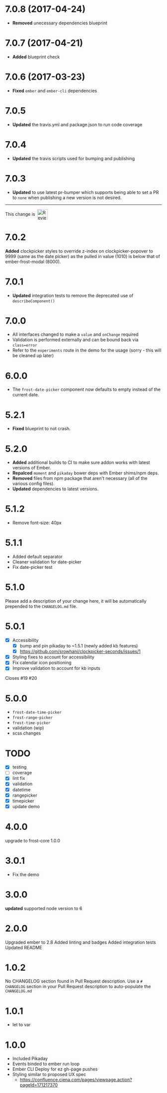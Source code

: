 # 7.0.8 (2017-04-24)
* **Removed** unecessary dependencies blueprint

# 7.0.7 (2017-04-21)
* **Added** blueprint check

# 7.0.6 (2017-03-23)
* **Fixed** `ember` and `ember-cli` dependencies


# 7.0.5
* **Updated** the travis.yml and package.json to run code coverage

# 7.0.4
* **Updated** the travis scripts used for bumping and publishing

# 7.0.3
* **Updated** to use latest pr-bumper which supports being able to set a PR to `none` when publishing a new version is not desired.

<!-- Reviewable:start -->
---
This change is [<img src="https://reviewable.io/review_button.svg" height="34" align="absmiddle" alt="Reviewable"/>](https://reviewable.io/reviews/ciena-frost/ember-frost-date-picker/41)
<!-- Reviewable:end -->


# 7.0.2
**Added** clockpicker styles to override z-index on clockpicker-popover to 9999 (same as the date picker)
as the pulled in value (1010) is below that of ember-frost-modal (8000).


# 7.0.1
* **Updated** integration tests to remove the deprecated use of `describeComponent()`


# 7.0.0
* All interfaces changed to make a `value` and `onChange` required
* Validation is performed externally and can be bound back via `class=error`
* Refer to the `experiments` route in the demo for the usage (sorry - this will be cleaned up later)


# 6.0.0

* The `frost-date-picker` component now defaults to empty instead of the current date.


# 5.2.1

* **Fixed** blueprint to not crash.


# 5.2.0

* **Added** additional builds to CI to make sure addon works with latest versions of Ember.
* **Repalced** `moment` and `pikaday` bower deps with Ember shims/npm deps.
* **Removed** files from npm package that aren't necessary (all of the various config files).
* **Updated** dependencies to latest versions.


# 5.1.2
- Remove font-size: 40px

# 5.1.1
- Added default separator
- Cleaner validation for date-picker
- Fix date-picker test

# 5.1.0
Please add a description of your change here, it will be automatically prepended to the `CHANGELOG.md` file.


# 5.0.1
- [x] Accessibility
    - [x] bump and pin pikaday to ~1.5.1 (newly added kb features)
    - [x] https://github.com/srowhani/clockpicker-seconds/issues/1
- [x] Styling fixes to account for accessibility
- [x] Fix calendar icon positioning
- [x] Improve validation to account for kb inputs

Closes #19 #20

# 5.0.0
- `frost-date-time-picker`
- `frost-range-picker`
- `frost-time-picker`
-  validation (wip)
- scss changes

# TODO
- [x] testing
- [ ] coverage
- [x] lint fix
- [x] validation
- [x] datetime
- [x] rangepicker
- [x] timepicker
- [x] update demo

# 4.0.0
upgrade to frost-core 1.0.0



# 3.0.1
- Fix the demo


# 3.0.0
**updated** supported node version to 6



# 2.0.0
Upgraded ember to 2.8
Added linting and badges
Added integration tests
Updated README

# 1.0.2
No CHANGELOG section found in Pull Request description.
Use a `# CHANGELOG` section in your Pull Request description to auto-populate the `CHANGELOG.md`

# 1.0.1
- let to var

# 1.0.0
- Included Pikaday
- Events binded to ember run loop
- Ember CLI Deploy for ez gh-page pushes
- Styling similar to proposed UX spec
    - https://confluence.ciena.com/pages/viewpage.action?pageId=171217370

